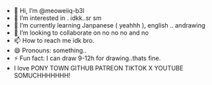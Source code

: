 - 👋 Hi, I’m @meoweiiq-b3l
- 👀 I’m interested in . idkk..sr sm
- 🌱 I’m currently learning Janpanese ( yeahhh ), english .. andrawing
- 💞️ I’m looking to collaborate on no no no and no
- 📫 How to reach me idk bro.
- 😄 Pronouns: something..
- ⚡ Fun fact: I can draw 9-12h for drawing..thats fine.
- I love PONY TOWN GITHUB PATREON TIKTOK X YOUTUBE SOMUCHHHHHHH!
<!---
meoweiiq-b3l/meoweiiq-b3l is a ✨ special ✨ repository because its `README.md` (this file) appears on your GitHub profile.
You can click the Preview link to take a look at your changes.
--->
